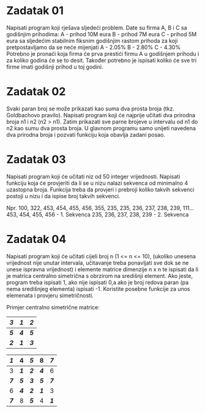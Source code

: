 # Zadatak 01

Napisati program koji rješava sljedeći problem.
Date su firma A, B i C sa godišnjim prihodima:
   A - prihod 10M eura
   B - prihod 7M eura
   C - prihod 5M eura
sa sljedećim stabilnim fiksnim godišnjim rastom prihoda za koji pretpostavljamo da se neće mijenjati
   A - 2.05%
   B - 2.80%
   C - 4.30%
Potrebno je pronaći koja firma će prva prestići firmu A u godišnjem prihodu i za koliko godina će se to desit. Također potrebno je ispisati koliko će sve tri firme imati godišnji prihod u toj godini.

# Zadatak 02

Svaki paran broj se može prikazati kao suma dva prosta broja (tkz. Goldbachovo pravilo). Napisati program koji će najprije učitati dva prirodna broja n1 i n2 (n2 > n1). Zatim prikazati sve parne brojeve u intervalu od n1 do n2 kao sumu dva prosta broja. U glavnom programu samo unijeti navedena dva prirodna broja i pozvati funkciju koja obavlja zadani posao.

# Zadatak 03

Napisati program koji će učitati niz od 50 integer vrijednosti. Napisati funkciju koja će provjeriti da li se u nizu nalazi sekvenca od minimalno 4 uzastopna broja. Funkcija treba da provjeri i prebroji koliko takvih sekvenci postoji u nizu i da ispise broj takvih sekvenci.
  
Npr. 100, 322, 453, 454, 455, 456, 355, 235, 235, 236, 237, 238, 239, 111...
453, 454, 455, 456 - 1. Sekvenca
235, 236, 237, 238, 239 - 2. Sekvenca

# Zadatak 04

Napisati program koji će učitati cijeli broj n (1 <= n <= 10), (ukoliko unesena vrijednost nije unutar intervala, učitavanje treba ponavljati sve dok se ne unese ispravna vrijednost) i elemente matrice dimenzije n x n te ispisati da li je matrica centralno simetrična s obrzirom na središnji element. Ako jeste, program treba ispisati 1, ako nije ispisati 0,a ako je broj redova paran (pa nema središnjeg elementa) ispisati -1. Koristite posebne funkcije za unos elemenata i provjeru simetričnosti.
  
Primjer centralno simetrične matrice:
  
  | *3* | *1* | *2* |
  | --- | --- | --- |
  | *__5__* | *__4__* | *__5__* |             
  | *__2__* | *__1__* | *__3__* |             
                    
  | *1* | 4 | *5* |  8 | *7* |
  | --- | --- | --- | --- | --- |
  | 3 | *__1__* | *__2__* | *__4__* | 6 |
  | *__7__* | *__5__* | *__3__* | *__5__* | *__7__* |
  | 6 | *__4__* | *__2__* | *__1__* | 3 |
  | *__7__* | 8 | *__5__* | 4 | *__1__* |